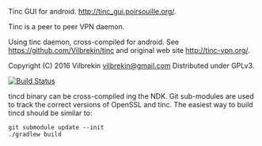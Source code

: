 Tinc GUI for android.
http://tinc_gui.poirsouille.org/.

Tinc is a peer to peer VPN daemon.

Using tinc daemon, cross-compiled for android.
See https://github.com/Vilbrekin/tinc and original web site http://tinc-vpn.org/.

Copyright (C) 2016 Vilbrekin <vilbrekin@gmail.com>
Distributed under GPLv3.

[![Build Status](https://travis-ci.org/Vilbrekin/tinc_gui.svg?branch=master)](https://travis-ci.org/Vilbrekin/tinc_gui)

tincd binary can be cross-compiled ing the NDK.
Git sub-modules are used to track the correct versions of OpenSSL and tinc.
The easiest way to build tincd should be similar to:

```
git submodule update --init
./gradlew build
```

